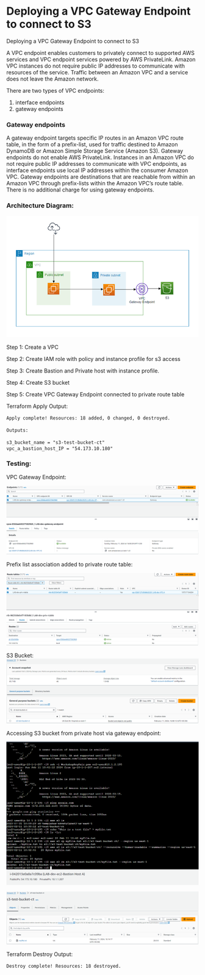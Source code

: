 # Deploying a VPC Gateway Endpoint to connect to S3
Deploying a VPC Gateway Endpoint to connect to S3

A VPC endpoint enables customers to privately connect to supported AWS services and VPC endpoint services powered by AWS PrivateLink. Amazon VPC instances do not require public IP addresses to communicate with resources of the service. Traffic between an Amazon VPC and a service does not leave the Amazon network.

There are two types of VPC endpoints:
1. interface endpoints
2. gateway endpoints

### Gateway endpoints

A gateway endpoint targets specific IP routes in an Amazon VPC route table, in the form of a prefix-list, used for traffic destined to Amazon DynamoDB or Amazon Simple Storage Service (Amazon S3). Gateway endpoints do not enable AWS PrivateLink. Instances in an Amazon VPC do not require public IP addresses to communicate with VPC endpoints, as interface endpoints use local IP addresses within the consumer Amazon VPC. Gateway endpoints are destinations that are reachable from within an Amazon VPC through prefix-lists within the Amazon VPC’s route table. There is no additional charge for using gateway endpoints.

### Architecture Diagram:

![alt text](/images/diagram.png)

Step 1: Create a VPC

Step 2: Create IAM role with policy and instance profile for s3 access

Step 3: Create Bastion and Private host with instance profile.

Step 4: Create S3 bucket

Step 5: Create VPC Gateway Endpoint connected to private route table 

Terraform Apply Output:
```
Apply complete! Resources: 18 added, 0 changed, 0 destroyed.

Outputs:

s3_bucket_name = "s3-test-bucket-ct"
vpc_a_bastion_host_IP = "54.173.10.180"
```

### Testing:
VPC Gateway Endpoint:

![alt text](/images/gateway_endpoint.png)

Prefix list association added to private route table:

![alt text](/images/prefix_list.png)

S3 Bucket:
![alt text](/images/s3bucket.png)

Accessing S3 bucket from private host via gateway endpoint:

![alt text](/images/s3access1.png)

![alt text](/images/s3access2.png)

Terraform Destroy Output:
```
Destroy complete! Resources: 18 destroyed.
```